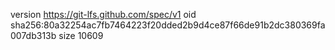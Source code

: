 version https://git-lfs.github.com/spec/v1
oid sha256:80a32254ac7fb7464223f20dded2b9d4ce87f66de91b2dc380369fa007db313b
size 10609

